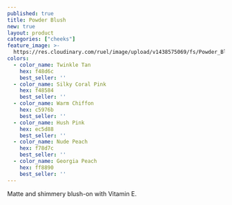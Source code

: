 ```yaml
---
published: true
title: Powder Blush
new: true
layout: product
categories: ["cheeks"]
feature_image: >-
  https://res.cloudinary.com/ruel/image/upload/v1438575069/fs/Powder_Blush_PB186426.jpg
colors:
  - color_name: Twinkle Tan
    hex: f48d6c
    best_seller: ''
  - color_name: Silky Coral Pink
    hex: f48584
    best_seller: ''
  - color_name: Warm Chiffon
    hex: c5976b
    best_seller: ''
  - color_name: Hush Pink
    hex: ec5d88
    best_seller: ''
  - color_name: Nude Peach
    hex: f78d7c
    best_seller: ''
  - color_name: Georgia Peach
    hex: ff8890
    best_seller: ''
---
```

Matte and shimmery blush-on with Vitamin E.

